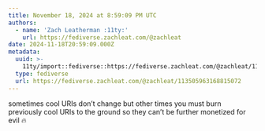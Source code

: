 ```yaml
---
title: November 18, 2024 at 8:59:09 PM UTC
authors:
  - name: 'Zach Leatherman :11ty:'
    url: https://fediverse.zachleat.com/@zachleat
date: 2024-11-18T20:59:09.000Z
metadata:
  uuid: >-
    11ty/import::fediverse::https://fediverse.zachleat.com/@zachleat/113505963168815072
  type: fediverse
  url: https://fediverse.zachleat.com/@zachleat/113505963168815072
---
```

sometimes cool URIs don’t change but other times you must burn previously cool URIs to the ground so they can’t be further monetized for evil 🔥